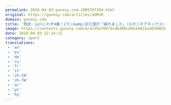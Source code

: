 ```yaml
---
permalink: 2018-04-03-gunosy.com-1009707394.html
original: https://gunosy.com/articles/aOMuR
domain: gunosy.com
title: '西武・山川これぞ4番！2ラン&amp;初三塁打「疲れました」（スポニチアネックス） - グノシー'
image: https://contents.gunosy.com/4/4/d5af0b7dcdbd00c40e34021ea658003d_content.jpg
date: 2018-04-03 22:24:12
category: sport
translations: 
 - 'en'
 - 'es'
 - 'de'
 - 'ru'
 - 'fr'
 - 'it'
 - 'zh-CN'
 - 'zh-TW'
 - 'ar'
 - 'pt'
 - 'hy'
---
```


